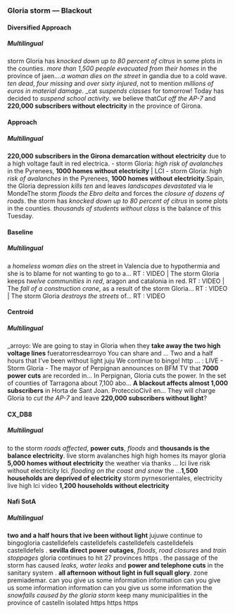 ### Gloria storm — Blackout


#### Diversified Approach

##### Multilingual

storm Gloria has *knocked down up to 80 percent of citrus* in some plots in the counties. *more than 1,500 people evacuated from their homes* in the province of jaen....*a woman dies on the street* in gandia due to a cold wave.
*ten dead*, *four missing* and *over sixty injured*, not to mention *millions of euros in material damage*. _cat *suspends classes* for tomorrow! Today has decided to *suspend school activity*. we believe that*Cut off the AP-7* and **220,000 subscribers without electricity** in the province of Girona.


#### Approach

##### Multilingual

**220,000 subscribers in the Girona demarcation without electricity** due to a high voltage fault in red electrica. - storm Gloria: *high risk of avalanches* in the Pyrenees, **1000 homes without electricity** | LCI - storm Gloria: *high risk of avalanches* in the Pyrenees, **1000 homes without electricity**.Spain, the Gloria depression *kills ten* and leaves *landscapes devastated* via le MondeThe storm *floods the Ebro delta* and forces the *closure of dozens of roads*. the storm has *knocked down up to 80 percent of citrus* in some plots in the counties. *thousands of students without class* is the balance of this Tuesday.


#### Baseline

##### Multilingual

a *homeless woman dies* on the street in Valencia due to hypothermia and she is to blame for not wanting to go to a... RT : VIDEO | The storm Gloria keeps *twelve communities in red*, aragon and catalonia in red. RT : VIDEO | The *fall of a construction crane*, as a result of the storm Gloria... RT : VIDEO | The storm Gloria *destroys the streets* of... RT : VIDEO


#### Centroid

##### Multilingual

_arroyo: We are going to stay in Gloria when they **take away the two high voltage lines**
fueratorresdearroyo
You can share and ... Two and a half hours that I've been without light juju
We continue to bingo!
http ...  : LIVE - Storm Gloria - The mayor of Perpignan announces on BFM TV that **7000 power cuts** are recorded in… In Perpignan, Gloria cuts the power.
In the set of counties of Tarragona about 7,100 abo… **A blackout affects almost 1,000 subscribers** in Horta de Sant Joan.
ProteccioCivil en… They will charge Gloria
to *cut the AP-7* and leave
**220,000 subscribers without light**?


#### CX\_DB8

##### Multilingual

to the storm *roads affected*, **power cuts**, *floods* and **thousands is the balance electricity**. live storm avalanches high high homes its mayor gloria **5,000 homes without electricity** the weather via thanks ... lci live risk without electricity lci. *flooding on the coast and snow* the ...**1,500 households are deprived of electricity** storm pyrnesorientales, electricity live high lci video **1,200 households without electricity**


#### Nafi SotA

##### Multilingual

**two and a half hours that ive been without light** jujuwe continue to bingogloria castelldefels castelldefels castelldefels castelldefels castelldefels . **sevilla direct power outages**, *floods*, *road closures* and *train stoppages* gloria continues to hit 27 provinces https . the passage of the storm has caused *leaks, water leaks* and **power and telephone cuts** in the sanitary system . **all afternoon without light in full squall glory**. zone premiademar. can you give us some information information can you give us some information information can you give us some information the *snowfalls caused by the gloria storm* keep many municipalities in the province of castelln isolated https https https
